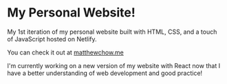 # My Personal Website!
My 1st iteration of my personal website built with HTML, CSS, and a touch of JavaScript hosted on Netlify.

You can check it out at [matthewchow.me](http://matthewchow.me)

I'm currently working on a new version of my website with React now that I have a better understanding of web development and good practice!
